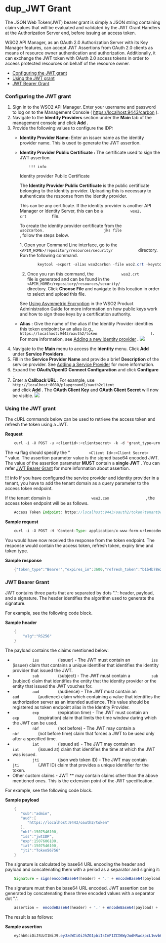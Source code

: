 # dup\_JWT Grant

The JSON Web Token(JWT) bearer grant is simply a JSON string containing claim values that will be evaluated and validated by the JWT Grant Handlers at the Authorization Server end, before issuing an access token.

WSO2 API Manager, as an OAuth 2.0 Authorization Server with its Key Manager features, can accept JWT Assertions from OAuth 2.0 clients as means of resource owner authentication and authorization. Additionally, it can exchange the JWT token with OAuth 2.0 access tokens in order to access protected resources on behalf of the resource owner.

-   [Configuring the JWT grant](#dup_JWTGrant-ConfiguringtheJWTgrant)
-   [Using the JWT grant](#dup_JWTGrant-UsingtheJWTgrant)
-   [JWT Bearer Grant](#dup_JWTGrant-JWTBearerGrant)

### Configuring the JWT grant

1.  Sign in to the WSO2 API Manager. Enter your username and password to log on to the Management Console ( <https://localhost:9443/carbon> ).
2.  Navigate to the **Identity Providers** section under the **Main** tab of the management console and click **Add** .
3.  Provide the following values to configure the IDP:
    -   **Identity Provider Name:** Enter an issuer name as the identity provider name. This is used to generate the JWT assertion.
    -   **Identity Provider Public Certificate :** The certificate used to sign the JWT assertion.

                !!! info
        Identity provider Public Certificate

        The **Identity Provider Public Certificate** is the public certificate belonging to the identity provider. Uploading this is necessary to authenticate the response from the identity provider.

        This can be any certificate. If the identity provider is another API Manager or Identity Server, this can be a `             wso2.            ` `             crt            ` file.

        To create the identity provider certificate from the `             wso2carbon.                           jks file                         ` , follow the steps below.

        1. Open your Command Line interface, go to the `             <APIM_HOME>/repository/resources/security/            ` directory. Run the following command.

        ``` java
                keytool -export -alias wso2carbon -file wso2.crt -keystore wso2carbon.jks -storepass wso2carbon
        ```

        2. Once you run this command, the `             wso2.crt            ` file is generated and can be found in the `             <APIM_HOME>/repository/resources/security/            ` directory. Click **Choose File** and navigate to this location in order to select and upload this file.

        See [Using Asymmetric Encryption](https://docs.wso2.com/display/ADMIN44x/Using+Asymmetric+Encryption) in the WSO2 Product Administration Guide for more information on how public keys work and how to sign these keys by a certification authority.


    -   **Alias** : Give the name of the alias if the Identity Provider identifies this token endpoint by an alias (e.g., `                         https://localhost:9443/oauth2/token                        ).           ` For more information, see [Adding a new identity provider](https://docs.wso2.com/display/IS550/Configuring+an+Identity+Provider) .
        ![](attachments/126561145/126561146.png)
4.  Navigate to the **Main** menu to access the **Identity** menu. Click **Add** under **Service Providers** .
5.  Fill in the **Service Provider Name** and provide a brief **Description** of the service provider. See [Adding a Service Provider](https://docs.wso2.com/display/IS550/Adding+a+Service+Provider) for more information.
6.  Expand the **OAuth/OpenID Connect Configuration** and click **Configure** .
7.  Enter a **Callback URL** . For example, use `                                 http://localhost:8080/playground2/oauth2client                              ` and click **Add** .
    The **OAuth Client Key** and **OAuth Client Secret** will now be visible.
    ![](attachments/126561145/126561147.png)
### Using the JWT grant

The cURL commands below can be used to retrieve the access token and refresh the token using a JWT.

**Request**

``` java
    curl -i -X POST -u <clientid>:<clientsecret> -k -d 'grant_type=urn:ietf:params:oauth:grant-type:jwt-bearer&assertion=<JWT>' -H 'Content-Type: application/x-www-form-urlencoded' https://localhost:9443/oauth2/token
```

The **-u** flag should specify the “ `         <Client Id>:<Client Secret>        ` ” value. The assertion parameter value is the signed base64 encoded JWT.
The value of the assertion parameter **MUST** contain a **single JWT** . You can refer [JWT Bearer Grant](#dup_JWTGrant-JWTBearerGrant) for more information about assertion.

!!! info
If you have configured the service provider and identity provider in a tenant, you have to add the tenant domain as a query parameter to the access token endpoint.

If the tenant domain is `                   wso2.com                 ` , the access token endpoint will be as follows.

``` java
    Access Token Endpoint: https://localhost:9443/oauth2/token?tenantDomain=wso2.com
```


**Sample request**

``` java
    curl -i -X POST -H 'Content-Type: application/x-www-form-urlencoded' -u bBhEoE2wIpU1zB8HA3GfvZz8xxAa:RKgXUC3pTRQg9xPpNwyuTPGtnSQa -k -d 'grant_type=urn:ietf:params:oauth:grant-type:jwt-bearer&assertion=eyJhbGciOiJSUzI1NiJ9.eyJleHAiOjE0NTgxNjY5ODUsInN1YiI6ImFkbWluIiwibmJmIjoxNDU4MTA2OTg1LCJhdWQiOlsiaHR0cHM6XC9cL2xvY2FsaG9zdDo5NDQzXC9vYXV0aDJcL3Rva2VuIiwid3NvMi1JUyJdLCJpc3MiOiJqd3RJRFAiLCJqdGkiOiJUb2tlbjU2NzU2IiwiaWF0IjoxNDU4MTA2OTg1fQ.ZcxdoTVEsWoil80ne42QzmsfelMWyjRZJEjUK1c2vMZJjjtrZnsWExyCA5tN6iXYFAXC_7rkFuuNSgOlBi51MNLPZw3WcgGI52j6apGEW92V2tib9zRRWOeLQLAdo8ae8KzLp7kuKZ2XunfQ2WYU9TvvLDm_vp5ruuYz3ZZrJOc' https://localhost:9443/oauth2/token
```

You would have now received the response from the token endpoint. The response would contain the access token, refresh token, expiry time and token type.

**Sample response**

``` java
    {"token_type":"Bearer","expires_in":3600,"refresh_token":"b1b4b78e2b0ef4956acb90f2e38a8833","access_token":"615ebcc943be052cf6dc27c6ec578816"} 
```

### JWT Bearer Grant

JWT contains three parts that are separated by dots ".": header, payload, and a signature. The header identifies the algorithm used to generate the signature.

For example, see the following code block.

**Sample header**

``` groovy
    {
        "alg":"RS256"
    }
```

The payload contains the claims mentioned below:

-   `          iss         ` (issuer) - The JWT must contain an `          iss         ` (issuer) claim that contains a unique identifier that identifies the identity provider that issued the JWT.
-   `          sub         ` (subject) - The JWT must contain a `          sub         ` (subject) claim that identifies the entity that the identity provider or the entity that issued the JWT vouches for.
-   `          aud         ` (audience) - The JWT must contain an `          aud         ` (audience) claim which containing a value that identifies the authorization server as an intended audience. This value should be registered as token endpoint alias in the Identity Provider.
-   `          exp         ` (expiration time) - The JWT must contain an `          exp         ` (expiration) claim that limits the time window during which the JWT can be used.
-   `          nbf         ` (not before) - The JWT may contain a `          nbf         ` (not before time) claim that forces a JWT to be used only after a specified time.
-   `          iat         ` (issued at) - The JWT may contain an `          iat         ` (issued at) claim that identifies the time at which the JWT was issued.
-   `          jti         ` (json web token ID) - The JWT may contain `          jti         ` (JWT ID) claim that provides a unique identifier for the token.
-   Other custom claims - JWT ** may contain claims other than the above mentioned ones. This is the extension point of the JWT specification.

For example, see the following code block.

**Sample payload**

``` groovy
    {  
       "sub":"admin",
       "aud":[  
          "https://localhost:9443/oauth2/token"
       ],
       "nbf":1507546100,
       "iss":"jwtIDP",
       "exp":1507606100,
       "iat":1507546100,
       "jti":"Token56756"
    }
```

The signature is calculated by base64 URL encoding the header and payload and concatenating them with a period as a separator and signing it:

``` java
    Signature = sign(encodeBase64(header) + '.' + encodeBase64(payload))
```

The signature must then be base64 URL encoded. JWT assertion can be generated by concatenating these three encoded values with a separator dot ".".

``` java
    assertion =  encodeBase64(header) + '.' + encodeBase64(payload) + '.' + encodeBase64(signature)
```

The result is as follows:

**Sample assertion**

``` java
    eyJhbGciOiJSUzI1NiJ9.eyJzdWIiOiJhZG1pbiIsImF1ZCI6WyJodHRwczpcL1wvbG9jYWxob3N0Ojk0NDNcL29hdXRoMlwvdG9rZW4iXSwibmJmIjoxNTA3NTQ2MTAwLCJpc3MiOiJqd3RJRFAiLCJleHAiOjE1MDc2MDYxMDAsImlhdCI6MTUwNzU0NjEwMCwianRpIjoiVG9rZW41Njc1NiJ9.iGMhjibB0W2QFQlM27gnHp6z47Eybv8cAHk2o2i-xqo2S4uJ_1VppFI4CCJXTj4qzV9vmkJ5HKNAayiTa6wOMXGL4XnwYwpOAoKXvboznlEDNRpw3htW34nLvyUu6PjHbdvAPVjh8kPRwf7esRr2p-luecGvC21mjWdhyGzM4hE
```
